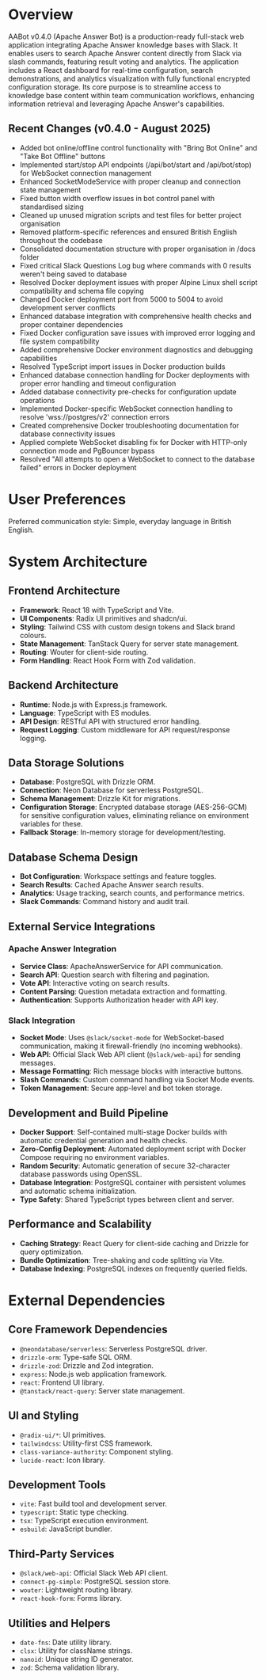 # Overview

AABot v0.4.0 (Apache Answer Bot) is a production-ready full-stack web application integrating Apache Answer knowledge bases with Slack. It enables users to search Apache Answer content directly from Slack via slash commands, featuring result voting and analytics. The application includes a React dashboard for real-time configuration, search demonstrations, and analytics visualization with fully functional encrypted configuration storage. Its core purpose is to streamline access to knowledge base content within team communication workflows, enhancing information retrieval and leveraging Apache Answer's capabilities.

## Recent Changes (v0.4.0 - August 2025)
- Added bot online/offline control functionality with "Bring Bot Online" and "Take Bot Offline" buttons
- Implemented start/stop API endpoints (/api/bot/start and /api/bot/stop) for WebSocket connection management
- Enhanced SocketModeService with proper cleanup and connection state management
- Fixed button width overflow issues in bot control panel with standardised sizing
- Cleaned up unused migration scripts and test files for better project organisation
- Removed platform-specific references and ensured British English throughout the codebase
- Consolidated documentation structure with proper organisation in /docs folder
- Fixed critical Slack Questions Log bug where commands with 0 results weren't being saved to database
- Resolved Docker deployment issues with proper Alpine Linux shell script compatibility and schema file copying
- Changed Docker deployment port from 5000 to 5004 to avoid development server conflicts
- Enhanced database integration with comprehensive health checks and proper container dependencies
- Fixed Docker configuration save issues with improved error logging and file system compatibility
- Added comprehensive Docker environment diagnostics and debugging capabilities
- Resolved TypeScript import issues in Docker production builds
- Enhanced database connection handling for Docker deployments with proper error handling and timeout configuration
- Added database connectivity pre-checks for configuration update operations
- Implemented Docker-specific WebSocket connection handling to resolve 'wss://postgres/v2' connection errors
- Created comprehensive Docker troubleshooting documentation for database connectivity issues
- Applied complete WebSocket disabling fix for Docker with HTTP-only connection mode and PgBouncer bypass
- Resolved "All attempts to open a WebSocket to connect to the database failed" errors in Docker deployment

# User Preferences

Preferred communication style: Simple, everyday language in British English.

# System Architecture

## Frontend Architecture
- **Framework**: React 18 with TypeScript and Vite.
- **UI Components**: Radix UI primitives and shadcn/ui.
- **Styling**: Tailwind CSS with custom design tokens and Slack brand colours.
- **State Management**: TanStack Query for server state management.
- **Routing**: Wouter for client-side routing.
- **Form Handling**: React Hook Form with Zod validation.

## Backend Architecture
- **Runtime**: Node.js with Express.js framework.
- **Language**: TypeScript with ES modules.
- **API Design**: RESTful API with structured error handling.
- **Request Logging**: Custom middleware for API request/response logging.

## Data Storage Solutions
- **Database**: PostgreSQL with Drizzle ORM.
- **Connection**: Neon Database for serverless PostgreSQL.
- **Schema Management**: Drizzle Kit for migrations.
- **Configuration Storage**: Encrypted database storage (AES-256-GCM) for sensitive configuration values, eliminating reliance on environment variables for these.
- **Fallback Storage**: In-memory storage for development/testing.

## Database Schema Design
- **Bot Configuration**: Workspace settings and feature toggles.
- **Search Results**: Cached Apache Answer search results.
- **Analytics**: Usage tracking, search counts, and performance metrics.
- **Slack Commands**: Command history and audit trail.

## External Service Integrations

### Apache Answer Integration
- **Service Class**: ApacheAnswerService for API communication.
- **Search API**: Question search with filtering and pagination.
- **Vote API**: Interactive voting on search results.
- **Content Parsing**: Question metadata extraction and formatting.
- **Authentication**: Supports Authorization header with API key.

### Slack Integration
- **Socket Mode**: Uses `@slack/socket-mode` for WebSocket-based communication, making it firewall-friendly (no incoming webhooks).
- **Web API**: Official Slack Web API client (`@slack/web-api`) for sending messages.
- **Message Formatting**: Rich message blocks with interactive buttons.
- **Slash Commands**: Custom command handling via Socket Mode events.
- **Token Management**: Secure app-level and bot token storage.

## Development and Build Pipeline
- **Docker Support**: Self-contained multi-stage Docker builds with automatic credential generation and health checks.
- **Zero-Config Deployment**: Automated deployment script with Docker Compose requiring no environment variables.
- **Random Security**: Automatic generation of secure 32-character database passwords using OpenSSL.
- **Database Integration**: PostgreSQL container with persistent volumes and automatic schema initialization.
- **Type Safety**: Shared TypeScript types between client and server.

## Performance and Scalability
- **Caching Strategy**: React Query for client-side caching and Drizzle for query optimization.
- **Bundle Optimization**: Tree-shaking and code splitting via Vite.
- **Database Indexing**: PostgreSQL indexes on frequently queried fields.

# External Dependencies

## Core Framework Dependencies
- `@neondatabase/serverless`: Serverless PostgreSQL driver.
- `drizzle-orm`: Type-safe SQL ORM.
- `drizzle-zod`: Drizzle and Zod integration.
- `express`: Node.js web application framework.
- `react`: Frontend UI library.
- `@tanstack/react-query`: Server state management.

## UI and Styling
- `@radix-ui/*`: UI primitives.
- `tailwindcss`: Utility-first CSS framework.
- `class-variance-authority`: Component styling.
- `lucide-react`: Icon library.

## Development Tools
- `vite`: Fast build tool and development server.
- `typescript`: Static type checking.
- `tsx`: TypeScript execution environment.
- `esbuild`: JavaScript bundler.

## Third-Party Services
- `@slack/web-api`: Official Slack Web API client.
- `connect-pg-simple`: PostgreSQL session store.
- `wouter`: Lightweight routing library.
- `react-hook-form`: Forms library.

## Utilities and Helpers
- `date-fns`: Date utility library.
- `clsx`: Utility for className strings.
- `nanoid`: Unique string ID generator.
- `zod`: Schema validation library.